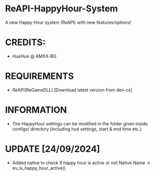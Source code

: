# ReAPI-HappyHour-System
A new Happy Hour system (ReAPI) with new features/options!

# CREDITS:
- HueHue @ AMXX-BG

# REQUIREMENTS

-  ReAPI(ReGameDLL) [Download latest version from dev-cs]

# INFORMATION

- The HappyHour settings can be modified in the folder given inside configs/ directory (including hud settings, start & end time etc.)

# UPDATE [24/09/2024]
- Added native to check if happy hour is active or not
Native Name -> ev_is_happy_hour_active()

